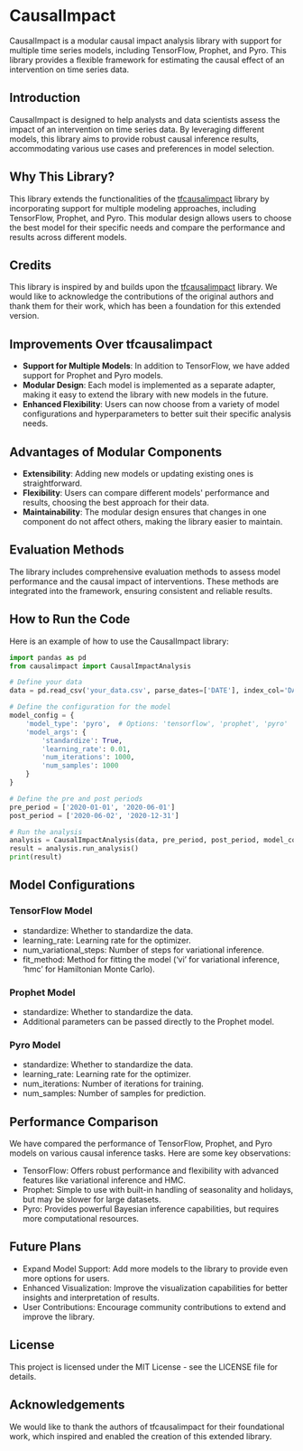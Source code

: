 # CausalImpact

CausalImpact is a modular causal impact analysis library with support for multiple time series models, including TensorFlow, Prophet, and Pyro. This library provides a flexible framework for estimating the causal effect of an intervention on time series data.

## Introduction

CausalImpact is designed to help analysts and data scientists assess the impact of an intervention on time series data. By leveraging different models, this library aims to provide robust causal inference results, accommodating various use cases and preferences in model selection.

## Why This Library?

This library extends the functionalities of the [tfcausalimpact](https://github.com/WillianFuks/tfcausalimpact) library by incorporating support for multiple modeling approaches, including TensorFlow, Prophet, and Pyro. This modular design allows users to choose the best model for their specific needs and compare the performance and results across different models.

## Credits

This library is inspired by and builds upon the [tfcausalimpact](https://github.com/WillianFuks/tfcausalimpact) library. We would like to acknowledge the contributions of the original authors and thank them for their work, which has been a foundation for this extended version.

## Improvements Over tfcausalimpact

- **Support for Multiple Models**: In addition to TensorFlow, we have added support for Prophet and Pyro models.
- **Modular Design**: Each model is implemented as a separate adapter, making it easy to extend the library with new models in the future.
- **Enhanced Flexibility**: Users can now choose from a variety of model configurations and hyperparameters to better suit their specific analysis needs.

## Advantages of Modular Components

- **Extensibility**: Adding new models or updating existing ones is straightforward.
- **Flexibility**: Users can compare different models' performance and results, choosing the best approach for their data.
- **Maintainability**: The modular design ensures that changes in one component do not affect others, making the library easier to maintain.

## Evaluation Methods

The library includes comprehensive evaluation methods to assess model performance and the causal impact of interventions. These methods are integrated into the framework, ensuring consistent and reliable results.

## How to Run the Code

Here is an example of how to use the CausalImpact library:

```python
import pandas as pd
from causalimpact import CausalImpactAnalysis

# Define your data
data = pd.read_csv('your_data.csv', parse_dates=['DATE'], index_col='DATE')

# Define the configuration for the model
model_config = {
    'model_type': 'pyro',  # Options: 'tensorflow', 'prophet', 'pyro'
    'model_args': {
        'standardize': True,
        'learning_rate': 0.01,
        'num_iterations': 1000,
        'num_samples': 1000
    }
}

# Define the pre and post periods
pre_period = ['2020-01-01', '2020-06-01']
post_period = ['2020-06-02', '2020-12-31']

# Run the analysis
analysis = CausalImpactAnalysis(data, pre_period, post_period, model_config, 'DATE', 'TARGET')
result = analysis.run_analysis()
print(result)
```

## Model Configurations

### TensorFlow Model
- standardize: Whether to standardize the data.
- learning_rate: Learning rate for the optimizer.
- num_variational_steps: Number of steps for variational inference.
- fit_method: Method for fitting the model (‘vi’ for variational inference, ‘hmc’ for Hamiltonian Monte Carlo).

### Prophet Model

- standardize: Whether to standardize the data.
- Additional parameters can be passed directly to the Prophet model.

### Pyro Model

- standardize: Whether to standardize the data.
- learning_rate: Learning rate for the optimizer.
- num_iterations: Number of iterations for training.
- num_samples: Number of samples for prediction.

## Performance Comparison

We have compared the performance of TensorFlow, Prophet, and Pyro models on various causal inference tasks. Here are some key observations:

- TensorFlow: Offers robust performance and flexibility with advanced features like variational inference and HMC.
- Prophet: Simple to use with built-in handling of seasonality and holidays, but may be slower for large datasets.
- Pyro: Provides powerful Bayesian inference capabilities, but requires more computational resources.

## Future Plans

- Expand Model Support: Add more models to the library to provide even more options for users.
- Enhanced Visualization: Improve the visualization capabilities for better insights and interpretation of results.
- User Contributions: Encourage community contributions to extend and improve the library.

## License

This project is licensed under the MIT License - see the LICENSE file for details.

## Acknowledgements

We would like to thank the authors of tfcausalimpact for their foundational work, which inspired and enabled the creation of this extended library.